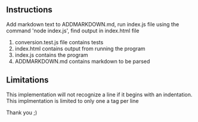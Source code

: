 ## Instructions
Add markdown text to ADDMARKDOWN.md, run index.js file using the command 'node index.js', find output in index.html file

1. conversion.test.js file contains tests
2. index.html contains output from running the program
3. index.js contains the program
4. ADDMARKDOWN.md contains markdown to be parsed

## Limitations
This implementation will not recognize a line if it begins with an indentation.
This implmentation is limited to only one a tag per line

Thank you ;)

